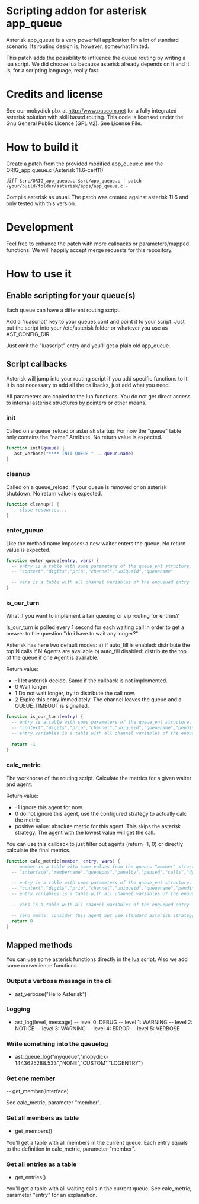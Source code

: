 # Scripting addon for asterisk app_queue

Asterisk app_queue is a very powerfull application for a lot of standard scenario. Its routing design is, however, somewhat limited. 

This patch adds the possibility to influence the queue routing by writing a lua script. We did choose lua because asterisk already depends on it and it is, for a scripting language, really fast.

# Credits and license

See our mobydick pbx at http://www.pascom.net for a fully integrated asterisk solution with skill based routing.
This code is licensed under the Gnu General Public Licence (GPL V2). See License File.

# How to build it

Create a patch from the provided modified app_queue.c and the ORIG_app.queue.c (Asterisk 11.6-cert11)

    diff $src/ORIG_app_queue.c $src/app_queue.c | patch /your/build/folder/asterisk/apps/app_queue.c -


Compile asterisk as usual. The patch was created against asterisk 11.6 and only tested with this version. 

# Development

Feel free to enhance the patch with more callbacks or parameters/mapped functions. We will happily accept merge requests for this repository.

# How to use it

## Enable scripting for your queue(s) 

Each queue can have a different routing script.

Add a "luascript" key to your queues.conf and point it to your script. Just put the script into your /etc/asterisk folder or whatever you use as AST_CONFIG_DIR.

Just omit the "luascript" entry and you'll get a plain old app_queue.


## Script callbacks

Asterisk will jump into your routing script if you add specific functions to it. It is not necessary to add all the callbacks, just add what you need. 

All parameters are copied to the lua functions. You do not get direct access to internal asterisk structures by pointers or other means.  

### init

Called on a queue_reload or asterisk startup.  For now the "queue" table only contains the "name" Attribute.
No return value is expected.

```lua
function init(queue) {
   ast_verbose("**** INIT QUEUE " .. queue.name)
}
```

### cleanup

Called on a queue_reload, if your queue is removed or on asterisk shutdown. 
No return value is expected.

```lua
function cleanup() {
  -- close resources...
}
```

### enter_queue

Like the method name imposes: a new waiter enters the queue.
No return value is expected.

```lua
function enter_queue(entry, vars) {
  -- entry is a table with some parameters of the queue_ent structure.
  -- "context","digits","prio","channel","uniqueid","queuename"

  -- vars is a table with all channel variables of the enqueued entry
}
```

### is_our_turn

What if you want to implement a fair queuing or vip routing for entries?

Is_our_turn is polled every 1 second for each waiting call in order to get a answer to the question "do i have to wait any longer?"

Asterisk has here two default modes: 
a) if auto_fill is enabled: distribute the top N calls if N Agents are available
b) auto_fill disabled: distribute the top of the queue if one Agent is available.

Return value:
- -1 let asterisk decide. Same if the callback is not implemented.
- 0 Wait longer
- 1 Do not wait longer, try to distribute the call now.
- 2 Expire this entry immediately. The channel leaves the queue and a QUEUE_TIMEOUT is signalled. 

```lua
function is_our_turn(entry) {
  -- entry is a table with some parameters of the queue_ent structure.
  -- "context","digits","prio","channel","uniqueid","queuename","pending","pos","start","expire","variables"
  -- entry.variables is a table with all channel variables of the enqueued entry
  
  return -1
}
```


### calc_metric

The workhorse of the routing script. Calculate the metrics for a given waiter and agent.

Return value:
- -1 ignore this agent for now.
- 0 do not ignore this agent, use the configured strategy to actually calc the metric
- positive value: absolute metric for this agent. This skips the asterisk strategy. The agent with the lowest value will get the call.

You can use this callback to just filter out agents (return -1, 0) or directly calculate the final metrics.

```lua
function calc_metric(member, entry, vars) {
  -- member is a table with some values from the queues "member" structure.
  -- "interface","membername","queuepos","penalty","paused","calls","dynamic","status"

  -- entry is a table with some parameters of the queue_ent structure.
  -- "context","digits","prio","channel","uniqueid","queuename","pending","pos","start","expire","variables"
  -- entry.variables is a table with all channel variables of the enqueued entry
  
  -- vars is a table with all channel variables of the enqueued entry

  -- zero means: consider this agent but use standard asterisk strategy for calling
  return 0
}
```

## Mapped methods

You can use some asterisk functions directly in the lua script. Also we add some convenience functions.

### Output a verbose message in the cli

- ast_verbose("Hello Asterisk")

### Logging

- ast_log(level, message) 
-- level 0: DEBUG
-- level 1: WARNING
-- level 2: NOTICE
-- level 3: WARNING
-- level 4: ERROR
-- level 5: VERBOSE

### Write something into the queuelog

- ast_queue_log("myqueue","mobydick-1443625288.533","NONE","CUSTOM","LOGENTRY")

### Get one member 

-- get_member(interface)

See calc_metric, parameter "member".

### Get all members as table

- get_members()

You'll get a table with all members in the current queue. Each entry equals to the definition in calc_metric, parameter "member".

### Get all entries as a table

- get_entries()
 
You'll get a table with all waiting calls in the current queue. See calc_metric, parameter "entry" for an explanation.

